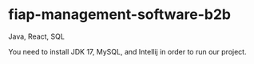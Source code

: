 # fiap-management-software-b2b
Java, React, SQL


You need to install JDK 17, MySQL, and Intellij in order to run our project.
